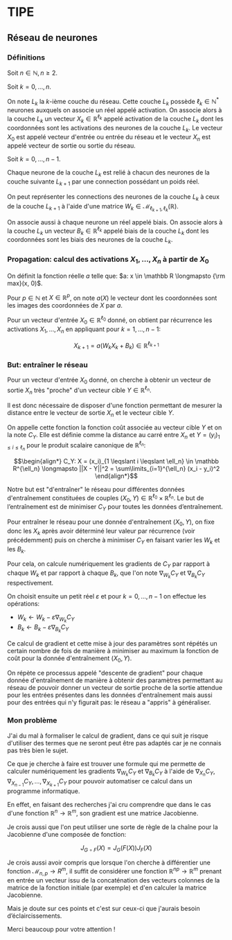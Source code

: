 ﻿# TIPE

## Réseau de neurones

### Définitions

Soit $n \in \mathbb N, n \geqslant 2$.

<!-- On peut représenter un réseau de neurones à $n+1$ couches à l'aide du schéma suivant: -->

<!-- <center>
<img width="450px" src="https://i.ibb.co/kxZXvmF/network.png" />
</center> -->

Soit $k = 0,\dots,n$.

On note $L_k$ la $k$-ième couche du réseau. Cette couche $L_k$ possède $\ell_k \in \mathbb N^*$ neurones auxquels on associe un réel appelé activation. On associe alors à la couche $L_k$ un vecteur $X_k \in \mathbb R^{\ell_k}$ appelé activation de la couche $L_k$ dont les coordonnées sont les activations des neurones de la couche $L_k$. Le vecteur $X_0$ est appelé vecteur d'entrée ou entrée du réseau et le vecteur $X_n$ est appelé vecteur de sortie ou sortie du réseau.

Soit $k = 0,\dots,n-1$.

Chaque neurone de la couche $L_k$ est relié à chacun des neurones de la couche suivante $L_{k+1}$ par une connection possédant un poids réel.

On peut représenter les connections des neurones de la couche $L_k$ à ceux de la couche $L_{k+1}$ à l'aide d'une matrice $W_k \in \mathcal M_{\ell_{k+1},\ell_k}(\mathbb R)$.

On associe aussi à chaque neurone un réel appelé biais. On associe alors à la couche $L_k$ un vecteur $B_k \in \mathbb R^{\ell_k}$ appelé biais de la couche $L_k$ dont les coordonnées sont les biais des neurones de la couche $L_k$.

### Propagation: calcul des activations $X_1,\dots,X_n$ à partir de $X_0$

On définit la fonction réelle $a$ telle que: $a: x \in \mathbb R \longmapsto {\rm max}(x, 0)$.

Pour $p \in \mathbb N$ et $X \in \mathbb R^p$, on note $a(X)$ le vecteur dont les coordonnées sont les images des coordonnées de $X$ par $a$.

Pour un vecteur d'entrée $X_0 \in \mathbb R^{\ell_0}$ donné, on obtient par récurrence les activations $X_1,\dots,X_n$ en appliquant pour $k =1,\dots,n-1$:

$$X_{k+1} = a(W_k X_k + B_k) \in \mathbb R^{\ell_{k+1}}$$

### But: entraîner le réseau

Pour un vecteur d'entrée $X_0$ donné, on cherche à obtenir un vecteur de sortie $X_n$ très "proche" d'un vecteur cible $Y \in \mathbb R^{\ell_n}$.

Il est donc nécessaire de disposer d'une fonction permettant de mesurer la distance entre le vecteur de sortie $X_n$ et le vecteur cible $Y$.

On appelle cette fonction la fonction coût associée au vecteur cible $Y$ et on la note $C_Y$. Elle est définie comme la distance au carré entre $X_n$ et $Y = (y_i)_{1 \leqslant i \leqslant \ell_n}$ pour le produit scalaire canonique de $\mathbb R^{\ell_n}$:

$$\begin{align*} C_Y: X = (x_i)_{1 \leqslant i \leqslant \ell_n} \in \mathbb R^{\ell_n} \longmapsto ||X - Y||^2 = \sum\limits_{i=1}^{\ell_n} (x_i - y_i)^2 \end{align*}$$

Notre but est "d'entraîner" le réseau pour différentes données d'entraînement constituées de couples $(X_0, Y) \in \mathbb R^{\ell_0} \times \mathbb R^{\ell_n}$. Le but de l’entraînement est de minimiser $C_Y$ pour toutes les données d’entraînement.

Pour entraîner le réseau pour une donnée d'entraînement $(X_0, Y)$, on fixe donc les $X_k$ après avoir déterminé leur valeur par récurrence (voir précédemment) puis on cherche à minimiser $C_Y$ en faisant varier les $W_k$ et les $B_k$.

Pour cela, on calcule numériquement les gradients de $C_Y$ par rapport à chaque $W_k$ et par rapport à chaque $B_k$, que l'on note $\nabla_{W_k} C_Y$ et $\nabla_{B_k} C_Y$ respectivement.

On choisit ensuite un petit réel $\varepsilon$ et pour $k = 0,\dots,n-1$ on effectue les opérations:

- $W_k \longleftarrow W_k - \varepsilon \nabla_{W_k} C_Y$
- $B_k \longleftarrow B_k - \varepsilon \nabla_{B_k} C_Y$

Ce calcul de gradient et cette mise à jour des paramètres sont répétés un certain nombre de fois de manière à minimiser au maximum la fonction de coût pour la donnée d'entraînement $(X_0, Y)$.

On répète ce processus appelé "descente de gradient" pour chaque donnée d'entraînement de manière à obtenir des paramètres permettant au réseau de pouvoir donner un vecteur de sortie proche de la sortie attendue pour les entrées présentes dans les données d'entraînement mais aussi pour des entrées qui n'y figurait pas: le réseau a "appris" à généraliser.

### Mon problème

J'ai du mal à formaliser le calcul de gradient, dans ce qui suit je risque d'utiliser des termes que ne seront peut être pas adaptés car je ne connais pas très bien le sujet.

Ce que je cherche à faire est trouver une formule qui me permette de calculer numériquement les gradients $\nabla_{W_k} C_Y$ et $\nabla_{B_k} C_Y$ à l'aide de $\nabla_{X_n} C_Y, \nabla_{X_{n-1}} C_Y, \dots, \nabla_{X_{k+1}} C_Y$ pour pouvoir automatiser ce calcul dans un programme informatique.

En effet, en faisant des recherches j'ai cru comprendre que dans le cas d'une fonction
$\mathbb R^n \longrightarrow \mathbb R^m$, son gradient est une matrice Jacobienne.

Je crois aussi que l'on peut utiliser une sorte de règle de la chaîne pour la Jacobienne d'une composée de fonction:

$$J_{G \circ F}(X) = J_G(F(X)) J_F(X)$$

Je crois aussi avoir compris que lorsque l'on cherche à différentier une fonction
$\mathcal M_{n,p} \longrightarrow R^m$, il suffit de considérer une fonction $\mathbb R^{np} \longrightarrow \mathbb R^m$ prenant en entrée un vecteur issu de la concaténation des vecteurs colonnes de la matrice de la fonction initiale (par exemple) et d'en calculer la matrice Jacobienne.

Mais je doute sur ces points et c'est sur ceux-ci que j'aurais besoin d’éclaircissements.

Merci beaucoup pour votre attention !
